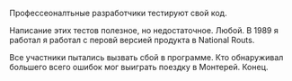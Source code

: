 Профессеоналтьные разработчики тестируют свой код.

Написание этих тестов полезное, но недостаточное. Любой.
В 1989 я работал я работал с перовй версией продукта в National Routs.

Все участники пытались вызвать сбой в программе.
Кто обнаруживал большего всего ошибок мог выиграть поездку в Монтерей.
Конец.
